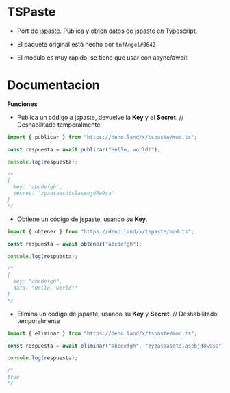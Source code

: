 # TSPaste

- Port de [jspaste](https://www.npmjs.com/package/jspaste). Pública y obtén datos de [jspaste](https://jspaste.tnfangel.repl.co/) en Typescript.

- El paquete original está hecho por `tnfAngel#8642`

- El módulo es muy rápido, se tiene que usar con async/await

# Documentacion

**Funciones**

- Publica un código a jspaste, devuelve la **Key** y el **Secret**. // Deshabilitado temporalmente

```typescript
import { publicar } from "https://deno.land/x/tspaste/mod.ts";

const respuesta = await publicar("Hello, world!");

console.log(respuesta);

/* 
{
  key: 'abcdefgh',
  secret: 'zyzasaasdtslasebjd8w9sa'
}
*/
```

- Obtiene un código de jspaste, usando su **Key**.

```typescript
import { obtener } from "https://deno.land/x/tspaste/mod.ts";

const respuesta = await obtener("abcdefgh");

console.log(respuesta);

/*
{ 
  key: "abcdefgh",
  data: "Hello, world!"
}
*/
```

- Elimina un código de jspaste, usando su **Key** y **Secret**. // Deshabilitado temporalmente

```typescript
import { eliminar } from "https://deno.land/x/tspaste/mod.ts";

const respuesta = await eliminar("abcdefgh", "zyzasaasdtslasebjd8w9sa");

console.log(respuesta);

/*
true
*/
```
